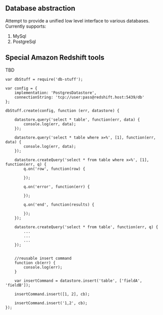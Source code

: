 ## Database abstraction
Attempt to provide a unified low level interface to various databases. Currently supports:

1. MySql
2. PostgreSql

## Special Amazon Redshift tools
TBD

```
var dbStuff = require('db-stuff');

var config = {
	implementation: 'PostgresDatastore',
	connectionString: 'tcp://user:pass@redshift.host:5439/db'
};

dbStuff.create(config, function (err, datastore) {

	datastore.query('select * table', function(err, data) {
		console.log(err, data);
	});

	datastore.query('select * table where x=%', [1], function(err, data) {
		console.log(err, data);
	});

	datastore.createQuery('select * from table where x=%', [1], function(err, q) {
		q.on('row', function(row) {

		});

		q.on('error', function(err) {

		});

		q.on('end', function(results) {

		});
	});

	datastore.createQuery('select * from table', function(err, q) {
		...
		...
		...
	});


	//reusable insert command
	function cb(err) {
		console.log(err);
	}

	var insertCommand = datastore.insert('table', ['fieldA', 'fieldB']);

	insertCommand.insert([1, 2], cb);

	insertCommand.insert('1,2', cb);
});


```